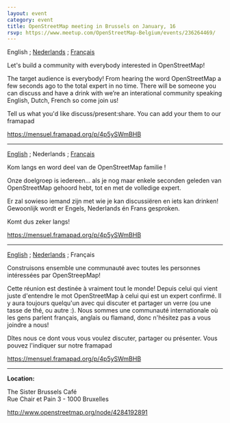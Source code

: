 ```yaml
---
layout: event
category: event
title: OpenStreetMap meeting in Brussels on January, 16
rsvp: https://www.meetup.com/OpenStreetMap-Belgium/events/236264469/
---
```


English ; [Nederlands](#nl) ; [Français](#fr)

<a name="en"></a>Let's build a community with everybody interested in OpenStreetMap!

The target audience is everybody! From hearing the word OpenStreetMap a few seconds ago to the total expert in no time. There will be someone you can discuss and have a drink with we’re an interational community speaking English, Dutch, French so come join us!

Tell us what you'd like discuss/present:share. You can add your them to our framapad

<https://mensuel.framapad.org/p/4p5ySWmBHB>

---

[English](#en) ; Nederlands ; [Français](#fr)

<a name="nl"></a>Kom langs en word deel van de OpenStreetMap familie !

Onze doelgroep is iedereen... als je nog maar enkele seconden geleden van OpenStreetMap gehoord hebt, tot en met de volledige expert.

Er zal sowieso iemand zijn met wie je kan discussiëren en iets kan drinken! Gewoonlijk wordt er Engels, Nederlands én Frans gesproken.

Komt dus zeker langs!

<https://mensuel.framapad.org/p/4p5ySWmBHB>

---

[English](#en) ; [Nederlands](#nl) ; Français

<a name="fr"></a>Construisons ensemble une communauté avec toutes les personnes intéressées par OpenStreepMap!

Cette réunion est destinée à vraiment tout le monde! Depuis celui qui vient juste d'entendre le mot OpenStreetMap à celui qui est un expert confirmé. Il y aura toujours quelqu'un avec qui discuter et partager un verre (ou une tasse de thé, ou autre :). Nous sommes une communauté internationale où les gens parlent français, anglais ou flamand, donc n'hésitez pas a vous joindre a nous!

Dîtes nous ce dont vous vous voulez discuter, partager ou présenter. Vous pouvez l'indiquer sur notre framapad

<https://mensuel.framapad.org/p/4p5ySWmBHB>

---

**Location:**

The Sister Brussels Café  
Rue Chair et Pain 3 - 1000 Bruxelles

<http://www.openstreetmap.org/node/4284192891>
